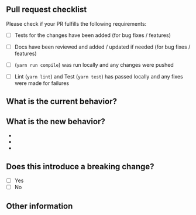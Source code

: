 ## Pull request checklist

Please check if your PR fulfills the following requirements:
- [ ] Tests for the changes have been added (for bug fixes / features)
- [ ] Docs have been reviewed and added / updated if needed (for bug fixes / features)
- [ ] (`yarn run compile`) was run locally and any changes were pushed
- [ ] Lint (`yarn lint`) and Test (`yarn test`) has passed locally and any fixes were made for failures


## What is the current behavior?
<!-- Please describe the current behavior that you are modifying. Please mention the issue here (e.g.: fix #...) -->



## What is the new behavior?
<!-- Please describe the behavior or changes that are being added by this PR. -->

-
-
-

## Does this introduce a breaking change?

- [ ] Yes
- [ ] No

<!-- If this introduces a breaking change, please describe the impact and migration path for existing applications below. -->


## Other information

<!-- Any other information that is important to this PR such as screenshots of how the component looks before and after the change. -->
